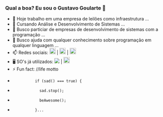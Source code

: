 ### Qual a boa? Eu sou o Gustavo Goularte 👋

- 🔭 Hoje trabalho em uma empresa de leilões como infraestrutura ...
- 🌱 Cursando Análise e Desenvolvimento de Sistemas ...
- 👯 Busco particiar de empresas de desenvolvimento de sistemas com a programação ...
- 🤔 Busco ajuda com qualquer conhecimento sobre programação em qualquer linguagem ...
- 📫 Redes sociais: <a href="https://www.instagram.com/gugoularte/" target="blank"><img height="20em" src="https://img.shields.io/badge/Instagram-E4405F?style=for-the-badge&logo=instagram&logoColor=white"/></a> | <a href="https://www.facebook.com/gustavo.goulartecorreia" target="blank"><img height="20em" src="https://img.shields.io/badge/Facebook-1877F2?style=for-the-badge&logo=facebook&logoColor=white"/></a> | <a href="https://www.linkedin.com/in/gustavo-goularte-4062a2179/" target="blank"><img height="20em" src="https://img.shields.io/badge/LinkedIn-0077B5?style=for-the-badge&logo=linkedin&logoColor=white"/></a>
- 🖥️ SO's já utilizados: <img heigth="5em" src="https://img.shields.io/badge/Android-3DDC84?style=for-the-badge&logo=android&logoColor=white"/> | <img height="20em" src="https://img.shields.io/badge/iOS-000000?style=for-the-badge&logo=ios&logoColor=white"/>
- ⚡ Fun fact: //life motto
-               if (sad() === true) {
-                 sad.stop();
-                 beAwesome();
-               }...
